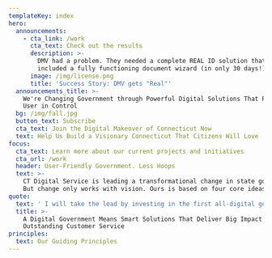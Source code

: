 ```yaml
---
templateKey: index
hero:
  announcements:
    - cta_link: /work
      cta_text: Check out the results
      description: >-
        DMV had a problem. They needed a complete REAL ID solution that also
        included a fully functioning document wizard (in only 30 days!)
      image: /img/license.png
      title: 'Success Story: DMV gets "Real"'
  announcements_title: >-
    We're Changing Government through Powerful Digital Solutions That Put the
    User in Control
  bg: /img/fall.jpg
  button_text: Subscribe
  cta_text: Join the Digital Makeover of Connecticut Now
  text: Help Us Build a Visionary Connecticut That Citizens Will Love
focus:
  cta_text: Learn more about our current projects and initiatives
  cta_url: /work
  header: User-Friendly Government. Less Hoops
  text: >-
    CT Digital Service is leading a transformational change in state government.
    But change only works with vision. Ours is based on four core ideas: 
quote:
  text: ' I will take the lead by investing in the first all-digital government, and reverse engineer every transaction from the taxpayer’s shoes. The entry point to Connecticut will be through its digital front door, a one-stop-shop for everything current and prospective citizens need from their government. We will be online, not in line. It won’t be done overnight, but let’s start today.'
  title: >-
    A Digital Government Means Smart Solutions That Deliver Big Impact and
    Outstanding Customer Service
principles:
  text: Our Guiding Principles
---
```


